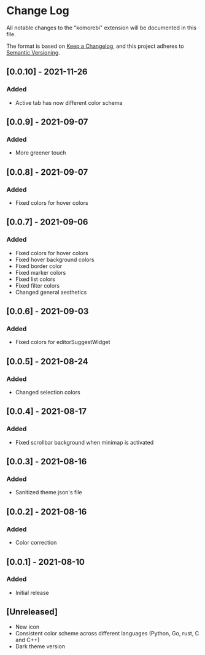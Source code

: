 # Change Log

All notable changes to the "komorebi" extension will be documented in this file.

The format is based on [Keep a Changelog](https://keepachangelog.com/en/1.0.0/),
and this project adheres to [Semantic Versioning](https://semver.org/spec/v2.0.0.html).

## [0.0.10] - 2021-11-26

### Added

- Active tab has now different color schema

## [0.0.9] - 2021-09-07

### Added

- More greener touch

## [0.0.8] - 2021-09-07

### Added

- Fixed colors for hover colors

## [0.0.7] - 2021-09-06

### Added

- Fixed colors for hover colors
- Fixed hover background colors
- Fixed border color
- Fixed marker colors
- Fixed list colors
- Fixed filter colors
- Changed general aesthetics

## [0.0.6] - 2021-09-03

### Added

- Fixed colors for editorSuggestWidget

## [0.0.5] - 2021-08-24

### Added

- Changed selection colors

## [0.0.4] - 2021-08-17

### Added

- Fixed scrollbar background when minimap is activated

## [0.0.3] - 2021-08-16

### Added

- Sanitized theme json's file

## [0.0.2] - 2021-08-16

### Added

- Color correction

## [0.0.1] - 2021-08-10

### Added

- Initial release

## [Unreleased]

- New icon
- Consistent color scheme across different languages (Python, Go, rust, C and C++)
- Dark theme version
